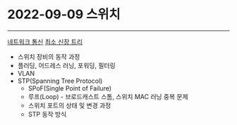 # 2022-09-09 스위치

---

[네트워크 통신](https://blog.naver.com/y2kdj9723/222871569541)
[최소 신장 트리](https://blog.naver.com/y2kdj9723/222735983194)

- 스위치 장비의 동작 과정
- 플러딩, 어드레스 러닝, 포워딩, 필터링
- VLAN
- STP(Spanning Tree Protocol)
  - SPoF(Single Point of Failure)
  - 루프(Loop) - 브로드캐스트 스톰, 스위치 MAC 러닝 중복 문제
  - 스위치 포트의 상태 및 변경 과정
  - STP 동작 방식
